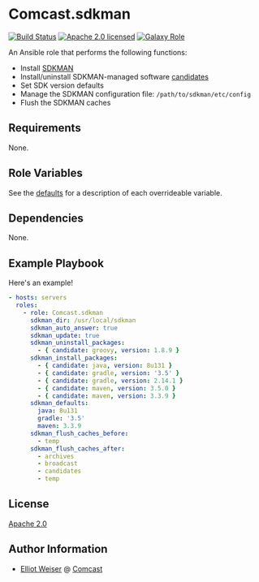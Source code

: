Comcast.sdkman
==============

[![Build Status][travis-badge]][travis-link]
[![Apache 2.0 licensed][license-badge]][license-link]
[![Galaxy Role][role-badge]][galaxy-link]

An Ansible role that performs the following functions:
* Install [SDKMAN](http://sdkman.io/)
* Install/uninstall SDKMAN-managed software [candidates](http://sdkman.io/sdks.html)
* Set SDK version defaults
* Manage the SDKMAN configuration file: `/path/to/sdkman/etc/config`
* Flush the SDKMAN caches

Requirements
------------

None.

Role Variables
--------------

See the [defaults](defaults/main.yml) for a description of each overrideable
variable.

Dependencies
------------

None.

Example Playbook
----------------

Here's an example!

```yaml
- hosts: servers
  roles:
    - role: Comcast.sdkman
      sdkman_dir: /usr/local/sdkman
      sdkman_auto_answer: true
      sdkman_update: true
      sdkman_uninstall_packages:
        - { candidate: groovy, version: 1.8.9 }
      sdkman_install_packages:
        - { candidate: java, version: 8u131 }
        - { candidate: gradle, version: '3.5' }
        - { candidate: gradle, version: 2.14.1 }
        - { candidate: maven, version: 3.5.0 }
        - { candidate: maven, version: 3.3.9 }
      sdkman_defaults:
        java: 8u131
        gradle: '3.5'
        maven: 3.3.9
      sdkman_flush_caches_before:
        - temp
      sdkman_flush_caches_after:
        - archives
        - broadcast
        - candidates
        - temp
```

License
-------

[Apache 2.0](License)

Author Information
------------------

* [Elliot Weiser](https://github.com/elliotweiser) @ [Comcast](https://github.com/Comcast)

[galaxy-link]: https://galaxy.ansible.com/Comcast/sdkman/
[license-badge]: https://img.shields.io/badge/license-Apache%202.0-blue.svg
[license-link]: https://raw.githubusercontent.com/Comcast/ansible-sdkman/master/LICENSE
[role-badge]: https://img.shields.io/ansible/role/17404.svg
[travis-badge]: https://api.travis-ci.org/Comcast/ansible-sdkman.svg?branch=master
[travis-link]: https://travis-ci.org/Comcast/ansible-sdkman
